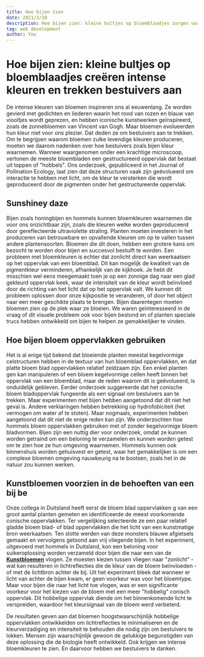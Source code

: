 ```yaml
---
title: Hoe bijen zien
date: 2021/3/18
description: Hoe bijen zien: kleine bultjes op bloemblaadjes zorgen voor intense kleuren.
tag: web development
author: You
---
```


# Hoe bijen zien: kleine bultjes op bloemblaadjes creëren intense kleuren en trekken bestuivers aan


De intense kleuren van bloemen inspireren ons al eeuwenlang. Ze worden gevierd met gedichten en liederen waarin het rood van rozen en blauw van viooltjes wordt geprezen, en hebben iconische kunstwerken geïnspireerd, zoals de zonnebloemen van Vincent van Gogh.
Maar bloemen evolueerden hun kleur niet voor ons plezier. Dat deden ze om bestuivers aan te trekken. Om te begrijpen waarom bloemen zulke levendige kleuren produceren, moeten we daarom nadenken over hoe bestuivers zoals bijen kleur waarnemen.
Wanneer waargenomen onder een krachtige microscoop, vertonen de meeste bloembladen een gestructureerd oppervlak dat bestaat uit toppen of "hobbels". Ons onderzoek, gepubliceerd in het Journal of Pollination Ecology, laat zien dat deze structuren vaak zijn geëvolueerd om interactie te hebben met licht, om de kleur te versterken die wordt geproduceerd door de pigmenten onder het gestructureerde oppervlak.

## Sunshiney daze

Bijen zoals honingbijen en hommels kunnen bloemkleuren waarnemen die voor ons onzichtbaar zijn, zoals die kleuren  welke worden geproduceerd door gereflecteerde ultraviolette straling.
Planten moeten investeren in het produceren van betrouwbare en opvallende kleuren om op te vallen tussen andere plantensoorten. Bloemen die dit doen, hebben een grotere kans om bezocht te worden door bijen en succesvol bestuift te worden.
Een probleem met bloemkleuren is echter dat zonlicht direct kan weerkaatsen op het oppervlak van een bloemblad. Dit kan mogelijk de kwaliteit van de pigmentkleur verminderen, afhankelijk van de kijkhoek.
Je hebt dit misschien wel eens meegemaakt toen je op een zonnige dag naar een glad gekleurd oppervlak keek, waar de intensiteit van de kleur wordt beïnvloed door de richting van het licht dat op het oppervlak valt. We kunnen dit probleem oplossen door onze kijkpositie te veranderen, of door het object naar een meer geschikte plaats te brengen. Bijen daarentegen moeten bloemen zien op de plek waar ze bloeien.
We waren geïnteresseerd in de vraag of dit visuele probleem ook voor bijen bestond en of planten speciale trucs hebben ontwikkeld om bijen te helpen ze gemakkelijker te vinden.

## Hoe bijen bloem oppervlakken gebruiken

Het is al enige tijd bekend dat bloeiende planten meestal kegelvormige celstructuren hebben in de textuur van hun bloemblad oppervlakken, en dat platte bloem blad oppervlakken relatief zeldzaam zijn. Een enkel planten gen kan manipuleren of een bloem kegelvormige cellen heeft binnen het oppervlak van een bloemblad, maar de reden waarom dit is geëvolueerd, is onduidelijk gebleven.
Eerder onderzoek suggereerde dat het conische bloem bladoppervlak fungeerde als een signaal om bestuivers aan te trekken. Maar experimenten met bijen hebben aangetoond dat dit niet het geval is. Andere verklaringen hebben betrekking op hydrofobiciteit (het vermogen om water af te stoten). Maar nogmaals, experimenten hebben aangetoond dat dit niet de enige reden kan zijn.
We onderzochten hoe hommels bloem oppervlakken gebruiken met of zonder kegelvormige bloem bladvormen. Bijen zijn een nuttig dier voor onderzoek, omdat ze kunnen worden getraind om een ​​beloning te verzamelen en kunnen worden getest om te zien hoe ze hun omgeving waarnemen.
Hommels kunnen ook binnenshuis worden gehuisvest en getest, waar het gemakkelijker is om een ​​complexe bloemen omgeving nauwkeurig na te bootsen, zoals het in de natuur zou kunnen werken.

## Kunstbloemen voorzien in de behoeften van een bij be

Onze collega in Duitsland heeft eerst de bloem blad oppervlakken g van een groot aantal planten gemeten en identificeerde de meest voorkomende conische oppervlakken.
Ter vergelijking selecteerde ze een paar relatief gladde bloem blad- of blad oppervlakken die het licht van een kunstmatige bron weerkaatsen. Ten slotte werden van deze monsters blauwe afgietsels gemaakt en vervolgens getoond aan vrij vliegende bijen.
In het experiment, uitgevoerd met hommels in Duitsland, kon een beloning voor suikeroplossing worden verzameld door bijen die naar een van de [**Kunstbloemen**](https://www.everplant.nl/kunstbloemen/) vlogen. Ze moesten kiezen tussen vliegen naar "zonlicht" - wat kan resulteren in lichtreflecties die de kleur van de bloem beïnvloeden - of met de lichtbron achter de bij.
Uit het experiment bleek dat wanneer er licht van achter de bijen kwam, er geen voorkeur was voor het bloemtype. Maar voor bijen die naar het licht toe vlogen, was er een significante voorkeur voor het kiezen van de bloem met een meer "hobbelig" conisch oppervlak. Dit hobbelige oppervlak diende om het binnenkomende licht te verspreiden, waardoor het kleursignaal van de bloem werd verbeterd.

De resultaten geven aan dat bloemen hoogstwaarschijnlijk hobbelige oppervlakken ontwikkelden om lichtreflecties te minimaliseren en de kleurverzadiging en intensiteit te behouden die nodig zijn om bestuivers te lokken. Mensen zijn waarschijnlijk gewoon de gelukkige begunstigden van deze oplossing die de biologie heeft ontwikkeld. Ook krijgen we intense bloemkleuren te zien. En daarvoor hebben we bestuivers te danken.


